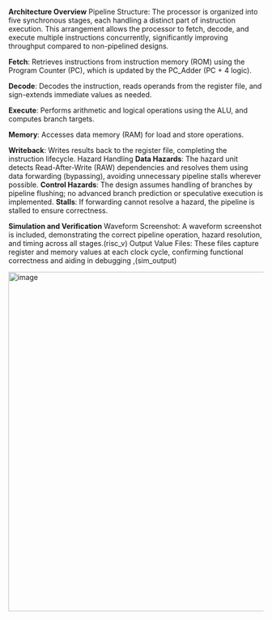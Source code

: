 **Architecture Overview** 
Pipeline Structure:
The processor is organized into five synchronous stages, each handling a distinct part of instruction execution. This arrangement allows the processor to fetch, decode, and execute multiple instructions concurrently, significantly improving throughput compared to non-pipelined designs.

**Fetch**: Retrieves instructions from instruction memory (ROM) using the Program Counter (PC), which is updated by the PC_Adder (PC + 4 logic).

**Decode**: Decodes the instruction, reads operands from the register file, and sign-extends immediate values as needed.

**Execute**: Performs arithmetic and logical operations using the ALU, and computes branch targets.

**Memory**: Accesses data memory (RAM) for load and store operations.

**Writeback**: Writes results back to the register file, completing the instruction lifecycle.
Hazard Handling
**Data Hazards**: The hazard unit detects Read-After-Write (RAW) dependencies and resolves them using data forwarding (bypassing), avoiding unnecessary pipeline stalls wherever possible.
**Control Hazards**: The design assumes handling of branches by pipeline flushing; no advanced branch prediction or speculative execution is implemented.
**Stalls**: If forwarding cannot resolve a hazard, the pipeline is stalled to ensure correctness.

**Simulation and Verification**
Waveform Screenshot: A waveform screenshot is included, demonstrating the correct pipeline operation, hazard resolution, and timing across all stages.(risc_v)
Output Value Files: These files capture register and memory values at each clock cycle, confirming functional correctness and aiding in debugging ,(sim_output)

<img width="1027" height="671" alt="image" src="https://github.com/user-attachments/assets/e3652fec-a6db-44ba-bebe-c71015dc3ae8" />
